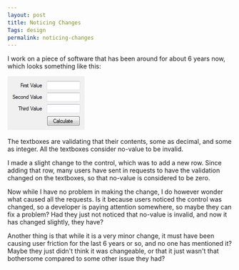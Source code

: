 ```yaml
---
layout: post
title: Noticing Changes
Tags: design
permalink: noticing-changes
---
```


I work on a piece of software that has been around for about 6 years now, which looks something like this:

![Control][1]

The textboxes are validating that their contents, some as decimal, and some as integer.  All the textboxes consider no-value to be invalid.

I made a slight change to the control, which was to add a new row.  Since adding that row, many users have sent in requests to have the validation changed on the textboxes, so that no-value is considered to be zero.

Now while I have no problem in making the change, I do however wonder what caused all the requests.  Is it because users noticed the control was changed, so a developer is paying attention somewhere, so maybe they can fix a problem?  Had they just not noticed that no-value is invalid, and now it has changed slightly, they have?

Another thing is that while it is a very minor change, it must have been causing user friction for the last 6 years or so, and no one has mentioned it?  Maybe they just didn't think it was changeable, or that it just wasn't that bothersome compared to some other issue they had?

[1]: /images/form-validation.jpg